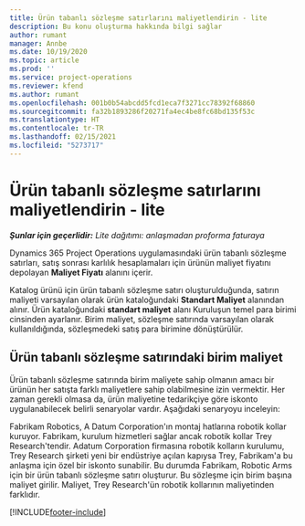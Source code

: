 ```yaml
---
title: Ürün tabanlı sözleşme satırlarını maliyetlendirin - lite
description: Bu konu oluşturma hakkında bilgi sağlar
author: rumant
manager: Annbe
ms.date: 10/19/2020
ms.topic: article
ms.prod: ''
ms.service: project-operations
ms.reviewer: kfend
ms.author: rumant
ms.openlocfilehash: 001b0b54abcdd5fcd1eca7f3271cc78392f68860
ms.sourcegitcommit: fa32b1893286f20271fa4ec4be8fc68bd135f53c
ms.translationtype: HT
ms.contentlocale: tr-TR
ms.lasthandoff: 02/15/2021
ms.locfileid: "5273717"
---
```

# <a name="cost-product-based-contract-lines---lite"></a>Ürün tabanlı sözleşme satırlarını maliyetlendirin - lite

_**Şunlar için geçerlidir:** Lite dağıtımı: anlaşmadan proforma faturaya_


Dynamics 365 Project Operations uygulamasındaki ürün tabanlı sözleşme satırları, satış sonrası karlılık hesaplamaları için ürünün maliyet fiyatını depolayan **Maliyet Fiyatı** alanını içerir.

Katalog ürünü için ürün tabanlı sözleşme satırı oluşturulduğunda, satırın maliyeti varsayılan olarak ürün kataloğundaki **Standart Maliyet** alanından alınır. Ürün kataloğundaki **standart maliyet** alanı Kuruluşun temel para birimi cinsinden ayarlanır. Birim maliyet, sözleşme satırında varsayılan olarak kullanıldığında, sözleşmedeki satış para birimine dönüştürülür.

## <a name="unit-cost-on-a-product-based-contract-line"></a>Ürün tabanlı sözleşme satırındaki birim maliyet

Ürün tabanlı sözleşme satırında birim maliyete sahip olmanın amacı bir ürünün her satışta farklı maliyetlere sahip olabilmesine izin vermektir. Her zaman gerekli olmasa da, ürün maliyetine tedarikçiye göre iskonto uygulanabilecek belirli senaryolar vardır. Aşağıdaki senaryoyu inceleyin:

Fabrikam Robotics, A Datum Corporation'ın montaj hatlarına robotik kollar kuruyor. Fabrikam, kurulum hizmetleri sağlar ancak robotik kollar Trey Research'tendir. Adatum Corporation firmasına robotik kolların kurulumu, Trey Research şirketi yeni bir endüstriye açılan kapıysa Trey, Fabrikam'a bu anlaşma için özel bir iskonto sunabilir. Bu durumda Fabrikam, Robotic Arms için bir ürün tabanlı sözleşme satırı oluşturur. Bu sözleşme için birim başına maliyet girilir. Maliyet, Trey Research'ün robotik kollarının maliyetinden farklıdır.


[!INCLUDE[footer-include](../../includes/footer-banner.md)]
